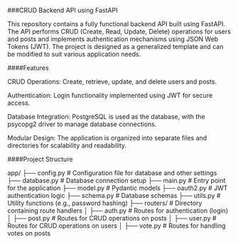 ###CRUD Backend API using FastAPI

This repository contains a fully functional backend API built using FastAPI. The API performs CRUD (Create, Read, Update, Delete) operations for users and posts and implements authentication mechanisms using JSON Web Tokens (JWT). The project is designed as a generalized template and can be modified to suit various application needs.

####Features

CRUD Operations: Create, retrieve, update, and delete users and posts.

Authentication: Login functionality implemented using JWT for secure access.

Database Integration: PostgreSQL is used as the database, with the psycopg2 driver to manage database connections.

Modular Design: The application is organized into separate files and directories for scalability and readability.

####Project Structure

app/
├── config.py      # Configuration file for database and other settings
├── database.py    # Database connection setup
├── main.py        # Entry point for the application
├── model.py       # Pydantic models
├── oauth2.py      # JWT authentication logic
├── schema.py      # Database schemas
├── utils.py       # Utility functions (e.g., password hashing)
├── routers/       # Directory containing route handlers
│   ├── auth.py    # Routes for authentication (login)
│   ├── post.py    # Routes for CRUD operations on posts
│   ├── user.py    # Routes for CRUD operations on users
│   ├── vote.py    # Routes for handling votes on posts
